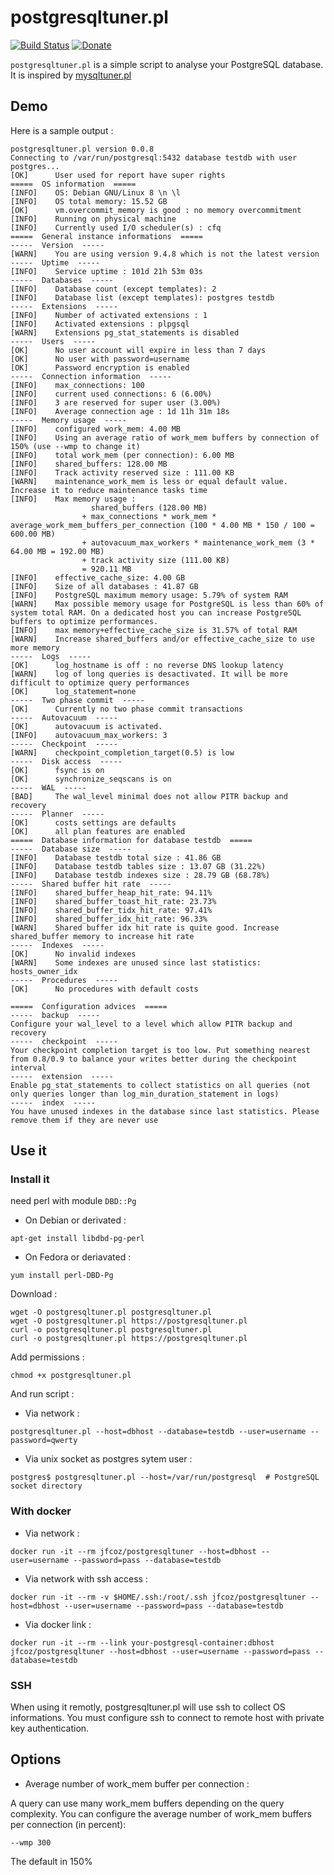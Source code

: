# postgresqltuner.pl

[![Build Status](https://travis-ci.org/jfcoz/postgresqltuner.svg?branch=master)](https://travis-ci.org/jfcoz/postgresqltuner)
[![Donate](https://liberapay.com/assets/widgets/donate.svg)](https://liberapay.com/liberapay/donate)

`postgresqltuner.pl` is a simple script to analyse your PostgreSQL database. It is inspired by [mysqltuner.pl](https://github.com/major/MySQLTuner-perl)

## Demo

Here is a sample output :

~~~
postgresqltuner.pl version 0.0.8
Connecting to /var/run/postgresql:5432 database testdb with user postgres...
[OK]      User used for report have super rights
=====  OS information  =====
[INFO]    OS: Debian GNU/Linux 8 \n \l
[INFO]    OS total memory: 15.52 GB
[OK]      vm.overcommit_memory is good : no memory overcommitment
[INFO]    Running on physical machine
[INFO]    Currently used I/O scheduler(s) : cfq
=====  General instance informations  =====
-----  Version  -----
[WARN]    You are using version 9.4.8 which is not the latest version
-----  Uptime  -----
[INFO]    Service uptime : 101d 21h 53m 03s
-----  Databases  -----
[INFO]    Database count (except templates): 2
[INFO]    Database list (except templates): postgres testdb
-----  Extensions  -----
[INFO]    Number of activated extensions : 1
[INFO]    Activated extensions : plpgsql
[WARN]    Extensions pg_stat_statements is disabled
-----  Users  -----
[OK]      No user account will expire in less than 7 days
[OK]      No user with password=username
[OK]      Password encryption is enabled
-----  Connection information  -----
[INFO]    max_connections: 100
[INFO]    current used connections: 6 (6.00%)
[INFO]    3 are reserved for super user (3.00%)
[INFO]    Average connection age : 1d 11h 31m 18s
-----  Memory usage  -----
[INFO]    configured work_mem: 4.00 MB
[INFO]    Using an average ratio of work_mem buffers by connection of 150% (use --wmp to change it)
[INFO]    total work_mem (per connection): 6.00 MB
[INFO]    shared_buffers: 128.00 MB
[INFO]    Track activity reserved size : 111.00 KB
[WARN]    maintenance_work_mem is less or equal default value. Increase it to reduce maintenance tasks time
[INFO]    Max memory usage :
                  shared_buffers (128.00 MB)
                + max_connections * work_mem * average_work_mem_buffers_per_connection (100 * 4.00 MB * 150 / 100 = 600.00 MB)
                + autovacuum_max_workers * maintenance_work_mem (3 * 64.00 MB = 192.00 MB)
                + track activity size (111.00 KB)
                = 920.11 MB
[INFO]    effective_cache_size: 4.00 GB
[INFO]    Size of all databases : 41.87 GB
[INFO]    PostgreSQL maximum memory usage: 5.79% of system RAM
[WARN]    Max possible memory usage for PostgreSQL is less than 60% of system total RAM. On a dedicated host you can increase PostgreSQL buffers to optimize performances.
[INFO]    max memory+effective_cache_size is 31.57% of total RAM
[WARN]    Increase shared_buffers and/or effective_cache_size to use more memory
-----  Logs  -----
[OK]      log_hostname is off : no reverse DNS lookup latency
[WARN]    log of long queries is desactivated. It will be more difficult to optimize query performances
[OK]      log_statement=none
-----  Two phase commit  -----
[OK]      Currently no two phase commit transactions
-----  Autovacuum  -----
[OK]      autovacuum is activated.
[INFO]    autovacuum_max_workers: 3
-----  Checkpoint  -----
[WARN]    checkpoint_completion_target(0.5) is low
-----  Disk access  -----
[OK]      fsync is on
[OK]      synchronize_seqscans is on
-----  WAL  -----
[BAD]     The wal_level minimal does not allow PITR backup and recovery
-----  Planner  -----
[OK]      costs settings are defaults
[OK]      all plan features are enabled
=====  Database information for database testdb  =====
-----  Database size  -----
[INFO]    Database testdb total size : 41.86 GB
[INFO]    Database testdb tables size : 13.07 GB (31.22%)
[INFO]    Database testdb indexes size : 28.79 GB (68.78%)
-----  Shared buffer hit rate  -----
[INFO]    shared_buffer_heap_hit_rate: 94.11%
[INFO]    shared_buffer_toast_hit_rate: 23.73%
[INFO]    shared_buffer_tidx_hit_rate: 97.41%
[INFO]    shared_buffer_idx_hit_rate: 96.33%
[WARN]    Shared buffer idx hit rate is quite good. Increase shared_buffer memory to increase hit rate
-----  Indexes  -----
[OK]      No invalid indexes
[WARN]    Some indexes are unused since last statistics: hosts_owner_idx
-----  Procedures  -----
[OK]      No procedures with default costs

=====  Configuration advices  =====
-----  backup  -----
Configure your wal_level to a level which allow PITR backup and recovery
-----  checkpoint  -----
Your checkpoint completion target is too low. Put something nearest from 0.8/0.9 to balance your writes better during the checkpoint interval
-----  extension  -----
Enable pg_stat_statements to collect statistics on all queries (not only queries longer than log_min_duration_statement in logs)
-----  index  -----
You have unused indexes in the database since last statistics. Please remove them if they are never use
~~~

## Use it

### Install it

need perl with module `DBD::Pg`

- On Debian or derivated :
```
apt-get install libdbd-pg-perl
```
- On Fedora or deriavated :
```
yum install perl-DBD-Pg
```

Download :

```
wget -O postgresqltuner.pl postgresqltuner.pl
wget -O postgresqltuner.pl https://postgresqltuner.pl
curl -o postgresqltuner.pl postgresqltuner.pl
curl -o postgresqltuner.pl https://postgresqltuner.pl
```

Add permissions :
```
chmod +x postgresqltuner.pl
```

And run script :
- Via network :
```
postgresqltuner.pl --host=dbhost --database=testdb --user=username --password=qwerty
```
- Via unix socket as postgres sytem user :
```
postgres$ postgresqltuner.pl --host=/var/run/postgresql  # PostgreSQL socket directory
```

### With docker

 - Via network :
```
docker run -it --rm jfcoz/postgresqltuner --host=dbhost --user=username --password=pass --database=testdb
```
 - Via network with ssh access :
```
docker run -it --rm -v $HOME/.ssh:/root/.ssh jfcoz/postgresqltuner --host=dbhost --user=username --password=pass --database=testdb
```
 - Via docker link :
```
docker run -it --rm --link your-postgresql-container:dbhost jfcoz/postgresqltuner --host=dbhost --user=username --password=pass --database=testdb
```

### SSH

When using it remotly, postgresqltuner.pl will use ssh to collect OS informations. You must configure ssh to connect to remote host with private key authentication.

## Options

- Average number of work_mem buffer per connection :

A query can use many work_mem buffers depending on the query complexity. You can configure the average number of work_mem buffers per connection (in percent):
```
--wmp 300
```
The default in 150%
